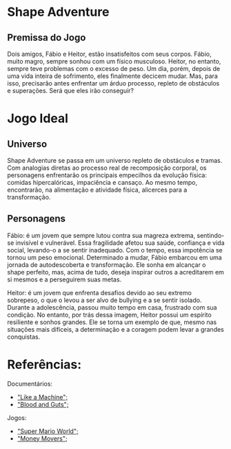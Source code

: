 
# Shape Adventure

## Premissa do Jogo
 
Dois amigos, Fábio e Heitor, estão insatisfeitos com seus corpos. Fábio, muito magro, sempre sonhou com um físico musculoso. Heitor, no entanto, sempre teve problemas com o excesso de peso. Um dia, porém, depois de uma vida inteira de sofrimento, eles finalmente decicem mudar. Mas, para isso, precisarão antes enfrentar um árduo processo, repleto de obstáculos e superações. Será que eles irão conseguir? 

# Jogo Ideal

## Universo

Shape Adventure se passa em um universo repleto de obstáculos e tramas. Com analogias diretas ao processo real de recomposição corporal, os personagens enfrentarão os principais empecilhos da evolução física: comidas hipercalóricas, impaciência e cansaço. Ao mesmo tempo, encontrarão, na alimentação e atividade física, alicerces para a transformação.

## Personagens

Fábio: é um jovem que sempre lutou contra sua magreza extrema, sentindo-se invisível e vulnerável. Essa fragilidade afetou sua saúde, confiança e vida social, levando-o a se sentir inadequado. Com o tempo, essa impotência se tornou um peso emocional. Determinado a mudar, Fábio embarcou em uma jornada de autodescoberta e transformação. Ele sonha em alcançar o shape perfeito, mas, acima de tudo, deseja inspirar outros a acreditarem em si mesmos e a perseguirem suas metas.

Heitor: é um jovem que enfrenta desafios devido ao seu extremo sobrepeso, o que o levou a ser alvo de bullying e a se sentir isolado. Durante a adolescência, passou muito tempo em casa, frustrado com sua condição. No entanto, por trás dessa imagem, Heitor possui um espírito resiliente e sonhos grandes. Ele se torna um exemplo de que, mesmo nas situações mais difíceis, a determinação e a coragem podem levar a grandes conquistas.

# Referências:

Documentários:
* [ "Like a Machine";](https://www.youtube.com/watch?v=ortGpPKJTnM)
* [ "Blood and Guts";](https://www.youtube.com/watch?v=ZkZPt-vbT34)


Jogos:
* ["Super Mario World";](https://www.techtudo.com.br/noticias/2014/05/super-mario-world-confira-evolucao-do-classico-jogo-do-encanador.ghtml)
* ["Money Movers";](https://www.jogos360.com.br/money_movers_2.html)  
